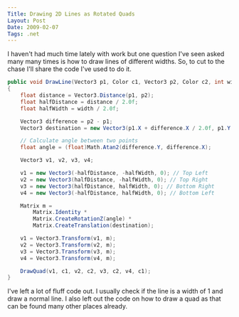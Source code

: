 ```yaml
---
Title: Drawing 2D Lines as Rotated Quads
Layout: Post
Date: 2009-02-07
Tags: .net
---
```


I haven't had much time lately with work but one question I've seen asked many many times is how to draw lines of different widths. So, to cut to the chase I'll share the code I've used to do it.

```c#
public void DrawLine(Vector3 p1, Color c1, Vector3 p2, Color c2, int width)
{
	float distance = Vector3.Distance(p1, p2);
	float halfDistance = distance / 2.0f;
	float halfWidth = width / 2.0f;

	Vector3 difference = p2 - p1;
	Vector3 destination = new Vector3(p1.X + difference.X / 2.0f, p1.Y + difference.Y / 2.0f, p1.Z + difference.Z);

	// Calculate angle between two points
	float angle = (float)Math.Atan2(difference.Y, difference.X);

	Vector3 v1, v2, v3, v4;

	v1 = new Vector3(-halfDistance, -halfWidth, 0); // Top Left
	v2 = new Vector3(halfDistance, -halfWidth, 0); // Top Right
	v3 = new Vector3(halfDistance, halfWidth, 0); // Bottom Right
	v4 = new Vector3(-halfDistance, halfWidth, 0); // Bottom Left

	Matrix m =
		Matrix.Identity *
		Matrix.CreateRotationZ(angle) *
		Matrix.CreateTranslation(destination);

	v1 = Vector3.Transform(v1, m);
	v2 = Vector3.Transform(v2, m);
	v3 = Vector3.Transform(v3, m);
	v4 = Vector3.Transform(v4, m);

	DrawQuad(v1, c1, v2, c2, v3, c2, v4, c1);
}
```

I've left a lot of fluff code out. I usually check if the line is a width of 1 and draw a normal line. I also left out the code on how to draw a quad as that can be found many other places already.
